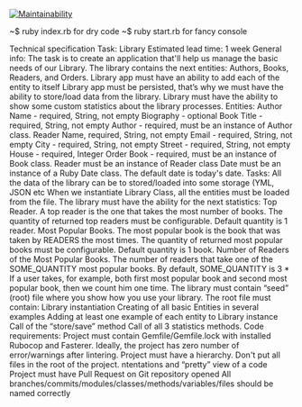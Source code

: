 [![Maintainability](https://api.codeclimate.com/v1/badges/5d44ff3a89cb151dfa1d/maintainability)](https://codeclimate.com/github/IgorShkidchenko/rg_library/maintainability)

~$ ruby index.rb for dry code
~$ ruby start.rb for fancy console

Technical specification
    Task: Library
    Estimated lead time: 1 week
    General info: The task is to create an application that'll help us manage the basic needs of our Library. The library contains the next entities: Authors, Books, Readers, and Orders.
    Library app must have an ability to add each of the entity to itself
    Library app must be persisted, that’s why we must have the ability to store/load data from the library.
    Library must have the ability to show some custom statistics about the library processes.
Entities:
    Author
        Name - required, String, not empty
        Biography - optional
    Book
        Title - required,  String, not empty
        Author  - required, must be an instance of Author class.
    Reader
        Name, required, String, not empty
        Email - required, String, not empty
        City - required, String, not empty
        Street - required, String, not empty
        House - required, Integer
    Order 
        Book - required, must be an instance of Book class.
        Reader must be an instance of Reader class
        Date must be an instance of a Ruby Date class. The default date is today's date. 
Tasks:
    All the data of the library can be to stored/loaded into some storage (YML, JSON etc
    When we instantiate Library Class, all the entities must be loaded from the file.
    The library must have the ability for the next statistics:
        Top Reader. A top reader is the one that takes the most number of books. The quantity of returned top readers must be configurable. Default quantity is  1 reader.
        Most Popular Books. The most popular book is the book that was taken by READERS the most times. The quantity of returned most popular books must be configurable. Default quantity is 1 book.
        Number of Readers of the Most Popular Books. The number of readers that take one of the SOME_QUANTITY most popular books. By default, SOME_QUANTITY is 3
        * If a user takes, for example, both first most popular book and second most popular book, then we count him one time.
The library must contain “seed” (root) file where you show how you use your library. The root file must contain: 
    Library instantiation
    Creating of all basic Entities in several examples
    Adding at least one example of each entity to Library instance
    Call of the “store/save” method
    Call of all 3 statistics methods.
Code requirements:
    Project must contain Gemfile/Gemfile.lock with installed Rubocop and Fasterer. Ideally, the project has zero number of error/warnings after lintering.
    Project must have a  hierarchy. Don't put all files in the root of the project. 
    ntentations and “pretty” view of a code
    Project must have Pull Request on Git repository opened
    All branches/commits/modules/classes/methods/variables/files should be named correctly
